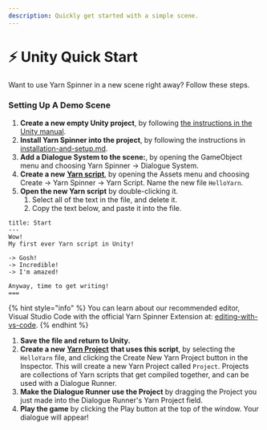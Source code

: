 ```yaml
---
description: Quickly get started with a simple scene.
---
```


# ⚡ Unity Quick Start

Want to use Yarn Spinner in a new scene right away? Follow these steps.

### Setting Up A Demo Scene

1. **Create a new empty Unity project**, by following [the instructions in the Unity manual](https://docs.unity3d.com/Manual/GettingStarted.html).
2. **Install Yarn Spinner into the project**, by following the instructions in [installation-and-setup.md](installation-and-setup.md "mention").
3. **Add a Dialogue System to the scene:**, by opening the GameObject menu and choosing Yarn Spinner -> Dialogue System.
4. **Create a new** [**Yarn script**](importing-yarn-files/yarn-scripts.md), by opening the Assets menu and choosing Create -> Yarn Spinner -> Yarn Script. Name the new file `HelloYarn`.
5. **Open the new Yarn script** by double-clicking it.
   1. Select all of the text in the file, and delete it.
   2. Copy the text below, and paste it into the file.

```
title: Start
---
Wow!
My first ever Yarn script in Unity!

-> Gosh!
-> Incredible!
-> I'm amazed!

Anyway, time to get writing!
===
```

{% hint style="info" %}
You can learn about our recommended editor, Visual Studio Code with the official Yarn Spinner Extension at: [editing-with-vs-code](../../write-yarn-scripts/syntax-basics/editing-with-vs-code/ "mention").
{% endhint %}

1. **Save the file and return to Unity.**
2. **Create a new** [**Yarn Project**](importing-yarn-files/yarn-projects.md) **that uses this script**, by selecting the `HelloYarn` file, and clicking the Create New Yarn Project button in the Inspector. This will create a new Yarn Project called `Project`. Projects are collections of Yarn scripts that get compiled together, and can be used with a Dialogue Runner.
3. **Make the Dialogue Runner use the Project** by dragging the Project you just made into the Dialogue Runner's Yarn Project field.
4. **Play the game** by clicking the Play button at the top of the window. Your dialogue will appear!
